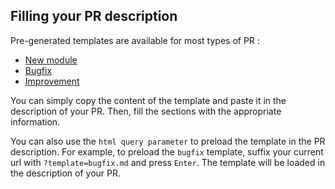 ## Filling your PR description

Pre-generated templates are available for most types of PR :

- [New module](.github/PULL_REQUEST_TEMPLATE/new_module.md)
- [Bugfix](.github/PULL_REQUEST_TEMPLATE/bugfix.md)
- [Improvement](.github/PULL_REQUEST_TEMPLATE/improvement.md)

You can simply copy the content of the template and paste it in the description of your PR. Then, fill the sections with the appropriate information.

You can also use the `html query parameter` to preload the template in the PR description. For example, to preload the `bugfix` template, suffix your current url with `?template=bugfix.md` and press `Enter`. The template will be loaded in the description of your PR.
